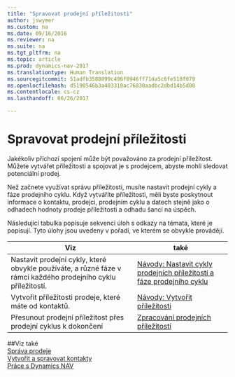 ```yaml
---
title: "Spravovat prodejní příležitosti"
author: jswymer
ms.custom: na
ms.date: 09/16/2016
ms.reviewer: na
ms.suite: na
ms.tgt_pltfrm: na
ms.topic: article
ms.prod: dynamics-nav-2017
ms.translationtype: Human Translation
ms.sourcegitcommit: 51adfb3588099c496f0946ff71da5c6fe518f070
ms.openlocfilehash: d5190546b3a403310ac76830aadbc2dbd14b5d00
ms.contentlocale: cs-cz
ms.lasthandoff: 06/26/2017

---
```

# <a name="manage-sales-opportunities"></a>Spravovat prodejní příležitosti
Jakékoliv příchozí spojení může být považováno za prodejní příležitost. Můžete vytvářet příležitosti a spojovat je s prodejcem, abyste mohli sledovat potenciální prodej.

Než začnete využívat správu příležitosti, musíte nastavit prodejní cykly a fáze prodejního cyklu. Když vytváříte příležitosti, měli byste poskytnout informace o kontaktu, prodejci, prodejním cyklu a datech stejně jako o odhadech hodnoty prodeje příležitosti a odhadu šancí na úspěch.

Následující tabulka popisuje sekvenci úloh s odkazy na témata, které je popisují. Tyto úlohy jsou uvedeny v pořadí, ve kterém se obvykle provádějí.

|Viz |také |
|---|-----|
|Nastavit prodejní cykly, které obvykle používáte, a různé fáze v rámci každého prodejního cyklu příležitostí.|[Návody: Nastavit cykly prodejních příležitostí a fáze prodejního cyklu](marketing-how-setup-opportunity-sales-cycles-stages.md)|
|Vytvořit příležitosti prodeje, které máte od kontaktů.|[Návody: Vytvořit příležitosti](marketing-how-create-opportunities.md)|
|Přesunout prodejní příležitost přes prodejní cyklus k dokončení|[Zpracování prodejních příležitostí](marketing-processing-sales-opportunities.md)|


##<a name="see-also"></a>Viz také  
[Správa prodeje](sales-manage-sales.md)  
[Vytvořit a spravovat kontakty](marketing-contacts.md)  
[Práce s Dynamics NAV](ui-work-product.md)

